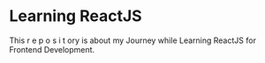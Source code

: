 # Learning ReactJS

This r e p o s i t ory is about my Journey while Learning ReactJS for Frontend Development.


